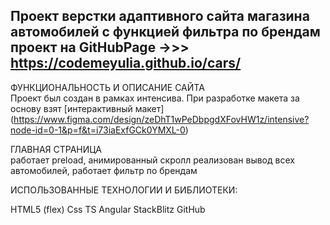 Проект верстки адаптивного сайта магазина автомобилей с функцией фильтра по брендам
проект на GitHubPage ->>> https://codemeyulia.github.io/cars/
----------------------------------------------------
ФУНКЦИОНАЛЬНОСТЬ И ОПИСАНИЕ САЙТА  
Проект был создан в рамках интенсива. При разработке макета за основу взят [интерактивный макет] (https://www.figma.com/design/zeDhT1wPeDbpgdXFovHW1z/intensive?node-id=0-1&p=f&t=i73iaExfGCk0YMXL-0)

ГЛАВНАЯ СТРАНИЦА  
работает preload, анимированный скролл
реализован вывод всех автомобилей, работает фильтр по брендам

ИСПОЛЬЗОВАННЫЕ ТЕХНОЛОГИИ И БИБЛИОТЕКИ:

HTML5 (flex) Css TS Angular StackBlitz GitHub

